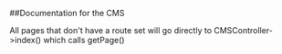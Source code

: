 ##Documentation for the CMS

All pages that don't have a route set will go directly to CMSController->index() which calls getPage()
